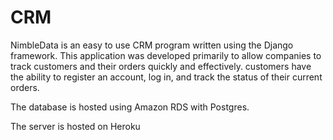 # CRM
NimbleData is an easy to use CRM program written using the Django framework. 
This application was developed primarily to allow companies to track customers and their orders quickly and effectively.
customers have the ability to register an account, log in, and track the status of their current orders.


The database is hosted using Amazon RDS with Postgres.

The server is hosted on Heroku
